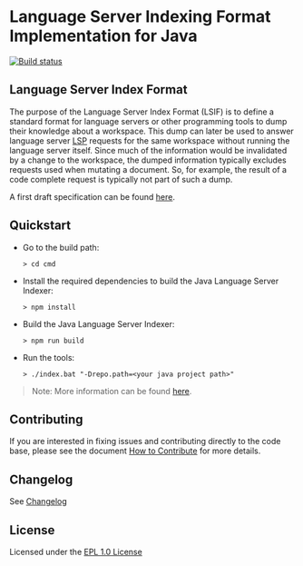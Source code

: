 # Language Server Indexing Format Implementation for Java
[![Build status](https://dev.azure.com/mseng/VSJava/_apis/build/status/LSIF-Java/LSIF-Java)](https://dev.azure.com/mseng/VSJava/_build/latest?definitionId=8346)

## Language Server Index Format

The purpose of the Language Server Index Format (LSIF) is to define a standard format for language servers or other programming tools to dump their knowledge about a workspace. This dump can later be used to answer language server [LSP](https://microsoft.github.io/language-server-protocol/) requests for the same workspace without running the language server itself. Since much of the information would be invalidated by a change to the workspace, the dumped information typically excludes requests used when mutating a document. So, for example, the result of a code complete request is typically not part of such a dump.

A first draft specification can be found [here](https://github.com/Microsoft/language-server-protocol/blob/main/indexFormat/specification.md).

## Quickstart

- Go to the build path:

  `> cd cmd`

- Install the required dependencies to build the Java Language Server Indexer:

  `> npm install`

- Build the Java Language Server Indexer:

  `> npm run build`

- Run the tools:

  `> ./index.bat "-Drepo.path=<your java project path>"`

> Note: More information can be found [here](./cmd/README.md).

## Contributing

If you are interested in fixing issues and contributing directly to the code base, please see the document [How to Contribute](./CONTRIBUTING.md) for more details.

## Changelog
See [Changelog](./CHANGELOG.md)

## License
Licensed under the [EPL 1.0 License](./LICENSE)
